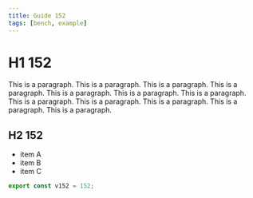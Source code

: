 ```yaml
---
title: Guide 152
tags: [bench, example]
---
```


# H1 152

This is a paragraph. This is a paragraph. This is a paragraph. This is a paragraph. This is a paragraph. This is a paragraph. This is a paragraph. This is a paragraph. This is a paragraph. This is a paragraph. This is a paragraph. This is a paragraph. 

## H2 152

- item A
- item B
- item C

```ts
export const v152 = 152;
```